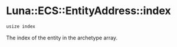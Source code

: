 # Luna::ECS::EntityAddress::index

```c++
usize index
```

The index of the entity in the archetype array. 


